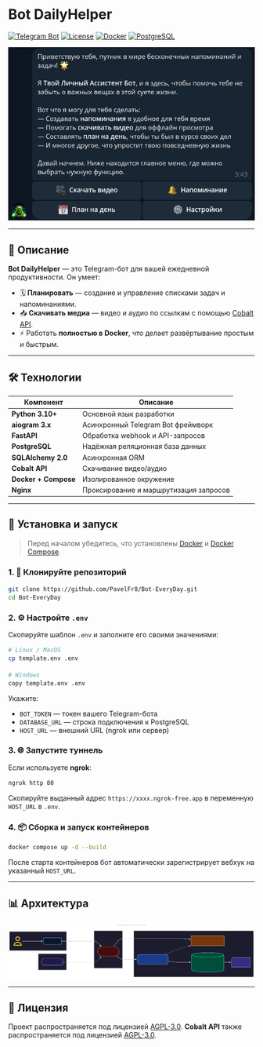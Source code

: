 # **Bot DailyHelper**

[![Telegram Bot](https://img.shields.io/badge/Telegram_Bot-💬%20@DailyHelper8-blue)](https://t.me/DailyHelper8_bot)
[![License](https://img.shields.io/github/license/PavelFr8/Bot-EveryDay)](https://github.com/PavelFr8/Bot-EveryDay/blob/master/LICENSE)
[![Docker](https://img.shields.io/badge/Deployed_with-Docker-blue)](https://www.docker.com/)
[![PostgreSQL](https://img.shields.io/badge/Database-PostgreSQL-blue)](https://www.postgresql.org/)

![Bot Menu Screenshot](imgs/menu.png)

---

## 📖 Описание

**Bot DailyHelper** — это Telegram-бот для вашей ежедневной продуктивности.
Он умеет:

* 🗓 **Планировать** — создание и управление списками задач и напоминаниями.
* 📥 **Скачивать медиа** — видео и аудио по ссылкам с помощью [Cobalt API](https://github.com/imputnet/cobalt).
* ⚡ Работать **полностью в Docker**, что делает развёртывание простым и быстрым.

---

## 🛠 Технологии

| Компонент            | Описание                               |
| -------------------- | -------------------------------------- |
| **Python 3.10+**     | Основной язык разработки               |
| **aiogram 3.x**      | Асинхронный Telegram Bot фреймворк     |
| **FastAPI**          | Обработка webhook и API-запросов       |
| **PostgreSQL**       | Надёжная реляционная база данных       |
| **SQLAlchemy 2.0**   | Асинхронная ORM                        |
| **Cobalt API**       | Скачивание видео/аудио                 |
| **Docker + Compose** | Изолированное окружение                |
| **Nginx**            | Проксирование и маршрутизация запросов |

---

## 🚀 Установка и запуск

> Перед началом убедитесь, что установлены [Docker](https://docs.docker.com/get-docker/) и [Docker Compose](https://docs.docker.com/compose/).

### 1. 📂 Клонируйте репозиторий

```bash
git clone https://github.com/PavelFr8/Bot-EveryDay.git
cd Bot-EveryDay
```

### 2. ⚙ Настройте `.env`

Скопируйте шаблон `.env` и заполните его своими значениями:

```bash
# Linux / MacOS
cp template.env .env

# Windows
copy template.env .env
```

Укажите:

* `BOT_TOKEN` — токен вашего Telegram-бота
* `DATABASE_URL` — строка подключения к PostgreSQL
* `HOST_URL` — внешний URL (ngrok или сервер)

### 3. 🌐 Запустите туннель

Если используете **ngrok**:

```bash
ngrok http 80
```

Скопируйте выданный адрес `https://xxxx.ngrok-free.app` в переменную `HOST_URL` в `.env`.

### 4. 📦 Сборка и запуск контейнеров

```bash
docker compose up -d --build
```

После старта контейнеров бот автоматически зарегистрирует вебхук на указанный `HOST_URL`.

---

## 📊 Архитектура

![Bot Structure](imgs/structure.svg)

---

## 📜 Лицензия

Проект распространяется под лицензией [AGPL-3.0](https://www.gnu.org/licenses/agpl-3.0.html).
**Cobalt API** также распространяется под лицензией [AGPL-3.0](https://www.gnu.org/licenses/agpl-3.0.html).
